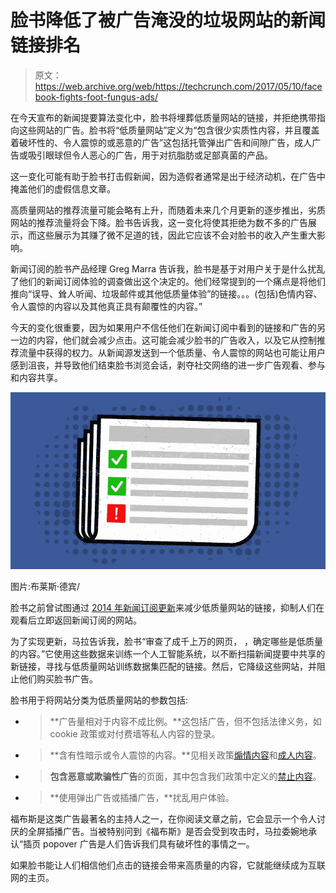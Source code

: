 # 脸书降低了被广告淹没的垃圾网站的新闻链接排名

> 原文：<https://web.archive.org/web/https://techcrunch.com/2017/05/10/facebook-fights-foot-fungus-ads/>

在今天宣布的新闻提要算法变化中，脸书将埋葬低质量网站的链接，并拒绝携带指向这些网站的广告。脸书将“低质量网站”定义为“包含很少实质性内容，并且覆盖着破坏性的、令人震惊的或恶意的广告”这包括托管弹出广告和间隙广告，成人广告或吸引眼球但令人恶心的广告，用于对抗脂肪或足部真菌的产品。

这一变化可能有助于脸书打击假新闻，因为造假者通常是出于经济动机，在广告中掩盖他们的虚假信息文章。

高质量网站的推荐流量可能会略有上升，而随着未来几个月更新的逐步推出，劣质网站的推荐流量将会下降。脸书告诉我，这一变化将使其拒绝为数不多的广告展示，而这些展示为其赚了微不足道的钱，因此它应该不会对脸书的收入产生重大影响。

新闻订阅的脸书产品经理 Greg Marra 告诉我，脸书是基于对用户关于是什么扰乱了他们的新闻订阅体验的调查做出这个决定的。他们经常提到的一个痛点是将他们推向“误导、耸人听闻、垃圾邮件或其他低质量体验”的链接。。。(包括)色情内容、令人震惊的内容以及其他真正具有颠覆性的内容。”

今天的变化很重要，因为如果用户不信任他们在新闻订阅中看到的链接和广告的另一边的内容，他们就会减少点击。这可能会减少脸书的广告收入，以及它从控制推荐流量中获得的权力。从新闻源发送到一个低质量、令人震惊的网站也可能让用户感到沮丧，并导致他们结束脸书浏览会话，剥夺社交网络的进一步广告观看、参与和内容共享。

![](img/cff7c2754f5049ecff575f71deb533c5.png)

图片:布莱斯·德宾/

脸书之前曾试图通过 [2014 年新闻订阅更新](https://web.archive.org/web/20230404164740/https://newsroom.fb.com/news/2014/08/news-feed-fyi-click-baiting/)来减少低质量网站的链接，抑制人们在观看后立即返回新闻订阅的网站。

为了实现更新，马拉告诉我，脸书“审查了成千上万的网页，  ，确定哪些是低质量的内容。”它使用这些数据来训练一个人工智能系统，以不断扫描新闻提要中共享的新链接，寻找与低质量网站训练数据集匹配的链接。然后，它降级这些网站，并阻止他们购买脸书广告。

脸书用于将网站分类为低质量网站的参数包括:

*   > **广告量相对于内容不成比例。**这包括广告，但不包括法律义务，如 cookie 政策或对付费墙等私人内容的登录。

*   > **含有性暗示或令人震惊的内容。**见相关政策[煽情内容](https://web.archive.org/web/20230404164740/https://www.facebook.com/policies/ads/prohibited_content/sensational_content)和[成人内容](https://web.archive.org/web/20230404164740/https://www.facebook.com/policies/ads/prohibited_content/adult_content)。

*   > **包含恶意或欺骗性广告**的页面，其中包含我们政策中定义的[禁止内容](https://web.archive.org/web/20230404164740/https://www.facebook.com/policies/ads/prohibited_content)。

*   > **使用弹出广告或插播广告，**扰乱用户体验。
    > 
    > 

福布斯是这类广告最著名的主持人之一，在你阅读文章之前，它会显示一个令人讨厌的全屏插播广告。当被特别问到《福布斯》是否会受到攻击时，马拉委婉地承认“插页 popover 广告是人们告诉我们具有破坏性的事情之一。

如果脸书能让人们相信他们点击的链接会带来高质量的内容，它就能继续成为互联网的主页。